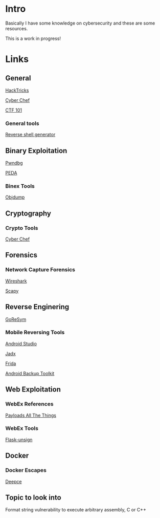 # Intro

Basically I have some knowledge on cybersecurity and these are some resources.

This is a work in progress!

# Links

## General

[HackTricks](https://book.hacktricks.xyz/welcome/readme)

[Cyber Chef](https://gchq.github.io/CyberChef/)

[CTF 101](https://ctf101.org/)

### General tools

[Reverse shell generator](https://www.revshells.com/)

## Binary Exploitation

[Pwndbg](https://github.com/pwndbg/pwndbg)
 
[PEDA](https://github.com/longld/peda)

### Binex Tools

[Objdump](https://man7.org/linux/man-pages/man1/objdump.1.html)

## Cryptography

### Crypto Tools

[Cyber Chef](https://gchq.github.io/CyberChef/)

## Forensics

### Network Capture Forensics

[Wireshark](https://www.wireshark.org/)

[Scapy](https://scapy.readthedocs.io/en/latest/introduction.html)

## Reverse Enginering

[GoReSym](https://github.com/mandiant/GoReSym)

### Mobile Reversing Tools

[Android Studio](https://developer.android.com/studio)

[Jadx](https://github.com/skylot/jadx)

[Frida](https://frida.re/docs/android/)

[Android Backup Toolkit](https://sourceforge.net/projects/android-backup-processor/)

## Web Exploitation

### WebEx References

[Payloads All The Things](https://swisskyrepo.github.io/PayloadsAllTheThings/)

### WebEx Tools

[Flask-unsign](https://book.hacktricks.xyz/network-services-pentesting/pentesting-web/flask)

## Docker

### Docker Escapes

[Deepce](https://github.com/stealthcopter/deepce)

## Topic to look into

Format string vulnerability to execute arbitrary assembly, C or C++
